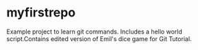 # myfirstrepo

Example project to learn git commands. Includes a hello world script.Contains edited version of Emil's dice game for Git Tutorial.
